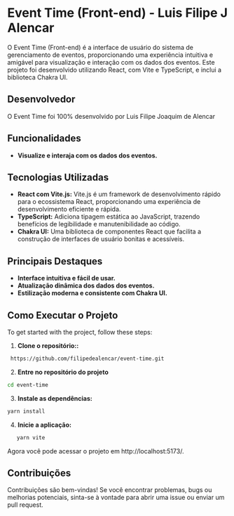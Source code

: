# Event Time (Front-end) - Luis Filipe J Alencar

O Event Time (Front-end) é a interface de usuário do sistema de gerenciamento de eventos, proporcionando uma experiência intuitiva e amigável para visualização e interação com os dados dos eventos. Este projeto foi desenvolvido utilizando React, com Vite e TypeScript, e inclui a biblioteca Chakra UI.

## Desenvolvedor

O Event Time foi 100% desenvolvido por Luis Filipe Joaquim de Alencar

## Funcionalidades

- **Visualize e interaja com os dados dos eventos.**

## Tecnologias Utilizadas

- **React com Vite.js:** Vite.js é um framework de desenvolvimento rápido para o ecossistema React, proporcionando uma experiência de desenvolvimento eficiente e rápida.
- **TypeScript:** Adiciona tipagem estática ao JavaScript, trazendo benefícios de legibilidade e manutenibilidade ao código.
- **Chakra UI:** Uma biblioteca de componentes React que facilita a construção de interfaces de usuário bonitas e acessíveis.

## Principais Destaques

- **Interface intuitiva e fácil de usar.**
- **Atualização dinâmica dos dados dos eventos.**
- **Estilização moderna e consistente com Chakra UI.**

## Como Executar o Projeto

To get started with the project, follow these steps:

1. **Clone o repositório::**

```bash
 https://github.com/filipedealencar/event-time.git
```

2. **Entre no repositório do projeto**

```bash
cd event-time
```

3. **Instale as dependências:**

```bash
yarn install
```

4. **Inicie a aplicação:**

```bash
   yarn vite
```

Agora você pode acessar o projeto em http://localhost:5173/.

## Contribuições

Contribuições são bem-vindas! Se você encontrar problemas, bugs ou melhorias potenciais, sinta-se à vontade para abrir uma issue ou enviar um pull request.
